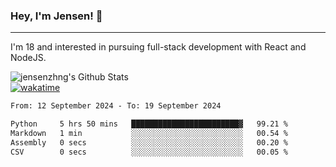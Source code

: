 ### Hey, I'm Jensen! 👋

---

I'm 18 and interested in pursuing full-stack development with React and NodeJS.

![jensenzhng's Github Stats](https://github-readme-stats.vercel.app/api?username=jensenzhng&theme=dark&show_icons=true&count_private=true)
<br />
[![wakatime](https://wakatime.com/badge/user/cbfc263d-3611-4e36-8278-8fad45fe3f62.svg)](https://wakatime.com/@cbfc263d-3611-4e36-8278-8fad45fe3f62)

<!--START_SECTION:waka-->

```txt
From: 12 September 2024 - To: 19 September 2024

Python     5 hrs 50 mins   ████████████████████████▓   99.21 %
Markdown   1 min           ░░░░░░░░░░░░░░░░░░░░░░░░░   00.54 %
Assembly   0 secs          ░░░░░░░░░░░░░░░░░░░░░░░░░   00.20 %
CSV        0 secs          ░░░░░░░░░░░░░░░░░░░░░░░░░   00.05 %
```

<!--END_SECTION:waka-->

